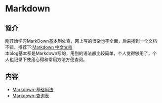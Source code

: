 # Markdown

## 简介
刚开始学习MarkDown基本到处查，网上写的很杂也不全面，后来找到一个文档不错，推荐下:[Markdown 中文文档](https://markdown-zh.readthedocs.io/en/latest/)  
本blog基本都是Markdown写的，用到的语法都比较简单，个人觉得够用了，个人也记录下使用心得和常用方法方便查阅。
## 内容
- [Markdown-基础用法](https://bond-huang.github.io/huang/10-Git/02-Markdown/01-Markdown-%E5%9F%BA%E7%A1%80%E7%94%A8%E6%B3%95.html)
- [Markdown-查询表](https://bond-huang.github.io/huang/10-Git/02-Markdown/02-Markdown-%E6%9F%A5%E8%AF%A2%E8%A1%A8.html)
